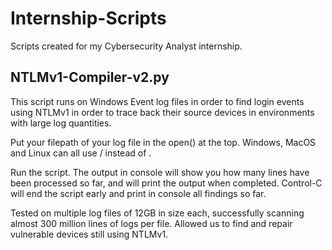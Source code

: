 # Internship-Scripts
Scripts created for my Cybersecurity Analyst internship. 

## NTLMv1-Compiler-v2.py
This script runs on Windows Event log files in order to find login events using NTLMv1 in order to trace back their source devices in environments with large log quantities. 

Put your filepath of your log file in the open() at the top. Windows, MacOS and Linux can all use / instead of \.

Run the script. The output in console will show you how many lines have been processed so far, and will print the output when completed. Control-C will end the script early and print in console all findings so far. 

Tested on multiple log files of 12GB in size each, successfully scanning almost 300 million lines of logs per file. Allowed us to find and repair vulnerable devices still using NTLMv1.  
